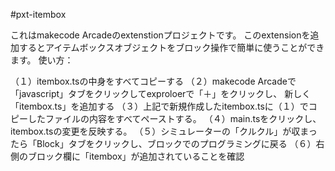 #pxt-itembox

これはmakecode Arcadeのextenstionプロジェクトです。
このextensionを追加するとアイテムボックスオブジェクトをブロック操作で簡単に使うことができます。
使い方：

（１）itembox.tsの中身をすべてコピーする
（２）makecode Arcadeで「javascript」タブをクリックしてexproloerで「＋」をクリックし、
新しく「itembox.ts」を追加する
（３）上記で新規作成したitembox.tsに（１）でコピーしたファイルの内容をすべてペーストする。
（４）main.tsをクリックし、itembox.tsの変更を反映する。
（５）シミュレーターの「クルクル」が収まったら「Block」タブをクリックし、ブロックでのプログラミングに戻る
（６）右側のブロック欄に「itembox」が追加されていることを確認
